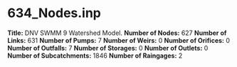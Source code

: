 # 634_Nodes.inp
**Title:** DNV SWMM 9 Watershed Model.
**Number of Nodes:** 627
**Number of Links:** 631
**Number of Pumps:** 7
**Number of Weirs:** 0
**Number of Orifices:** 0
**Number of Outfalls:** 7
**Number of Storages:** 0
**Number of Outlets:** 0
**Number of Subcatchments:** 1846
**Number of Raingages:** 2
